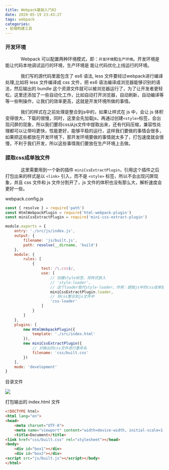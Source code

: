 ```yaml
---
title: Webpack基础入门02
date: 2020-05-19 23:43:27
tags: webpack
categories:
- 前端构建工具
---
```

### 开发环境
&ensp;&ensp;&ensp;&ensp;&ensp;&ensp;&ensp;Webpack 可以配置两种环境模式，即：```开发环境```和```生产环境```。开发环境是 能让代码本地调试运行的环境，生产环境是 能让代码优化上线运行的环境。

&ensp;&ensp;&ensp;&ensp;&ensp;&ensp;&ensp;我们写的源代码里面包含了 es6 语法, less 文件要经过webpack进行编译处理,比如将 less 文件编译成 css 文件，把 es6 语法编译成浏览器能够识别的语法，然后输出的 bundle 这个资源文件就可以被浏览器运行了，为了让开发者更轻松，这里还添加了一些自动化工作，比如自动打开浏览器，自动刷新，自动编译等等一些咧操作，让我们的效率更高，这就是开发环境所做的事情。

&ensp;&ensp;&ensp;&ensp;&ensp;&ensp;&ensp;我们的样式在之前处理是整合到js中的，如果让样式在 js 中，会让 js 体积变得很大，下载的很慢，同时，这里会先加载js，再通过创建```<style>```标签，会出现闪屏的现象，所以我们要将css从js文件中提取出来，还有代码压缩，兼容性处理都可以让带吗更快，性能更好，能够平稳的运行，这样我们要做的事情会很多，如果把这些都放在开发环境下，那开发环境要做的事情就太多了，打包速度就会很慢，不利于我们开发，所以这些事情我们要放在生产环境上去做。

### 提取css成单独文件
&ensp;&ensp;&ensp;&ensp;&ensp;&ensp;&ensp;这里需要用到一个新的插件 ```miniCssExtractPlugin```，引用这个插件之后打包出来的样式是以 ```<link>```  引入，而不是 ```<style>``` 标签，所以不会出现闪屏现象，并且 css 文件和 js 文件分割开了，js 文件的体积也没有那么大，解析速度会更好一些。

webpack.config.js
```js
const { resolve } = require('path')
const HtmlWebpackPlugin = require('html-webpack-plugin')
const miniCssExtractPlugin = require('mini-css-extract-plugin')

module.exports = {
    entry: './src/js/index.js',
    output: {
        filename: 'js/built.js',
        path: resolve(__dirname, 'build')
    },
    module: {
        rules: [
            {
                test: /\.css$/,
                use: [
                    // 创建style标签，将样式放入
                    // 'style-loader', 
                    // 这个loader取代style-loader。作用：提取js中的css成单独文件
                    miniCssExtractPlugin.loader,
                    // 将css整合到js文件中
                    'css-loader'
                ]
            }
        ]
    },
    plugins: [
        new HtmlWebpackPlugin({
            template: './src/index.html'
        }),
        new miniCssExtractPlugin({
            // 对输出的css文件进行重命名
            filename: 'css/built.css'
        })
    ],
    mode: 'development'
}
```
目录文件

![](./webpack02/catalogue.jpeg)

打包输出的 index.html 文件
```html
<!DOCTYPE html>
<html lang="en">
<head>
    <meta charset="UTF-8">
    <meta name="viewport" content="width=device-width, initial-scale=1.0">
    <title>Document</title>
<link href="css/built.css" rel="stylesheet"></head>
<body>
    <div id="box1"></div>
    <div id="box2"></div>
<script src="js/built.js"></script></body>
</html>
```